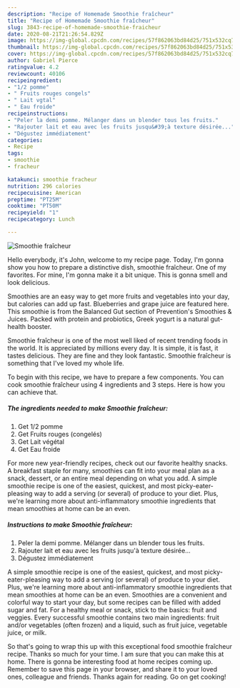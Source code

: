 ```yaml
---
description: "Recipe of Homemade Smoothie fraîcheur"
title: "Recipe of Homemade Smoothie fraîcheur"
slug: 3843-recipe-of-homemade-smoothie-fraicheur
date: 2020-08-21T21:26:54.829Z
image: https://img-global.cpcdn.com/recipes/57f862063bd84d25/751x532cq70/smoothie-fraicheur-photo-principale-de-la-recette.jpg
thumbnail: https://img-global.cpcdn.com/recipes/57f862063bd84d25/751x532cq70/smoothie-fraicheur-photo-principale-de-la-recette.jpg
cover: https://img-global.cpcdn.com/recipes/57f862063bd84d25/751x532cq70/smoothie-fraicheur-photo-principale-de-la-recette.jpg
author: Gabriel Pierce
ratingvalue: 4.2
reviewcount: 40106
recipeingredient:
- "1/2 pomme"
- " Fruits rouges congels"
- " Lait vgtal"
- " Eau froide"
recipeinstructions:
- "Peler la demi pomme. Mélanger dans un blender tous les fruits."
- "Rajouter lait et eau avec les fruits jusqu&#39;à texture désirée..."
- "Dégustez immédiatement"
categories:
- Recipe
tags:
- smoothie
- fracheur

katakunci: smoothie fracheur 
nutrition: 296 calories
recipecuisine: American
preptime: "PT25M"
cooktime: "PT50M"
recipeyield: "1"
recipecategory: Lunch

---
```



![Smoothie fraîcheur](https://img-global.cpcdn.com/recipes/57f862063bd84d25/751x532cq70/smoothie-fraicheur-photo-principale-de-la-recette.jpg)

Hello everybody, it's John, welcome to my recipe page. Today, I'm gonna show you how to prepare a distinctive dish, smoothie fraîcheur. One of my favorites. For mine, I'm gonna make it a bit unique. This is gonna smell and look delicious.

Smoothies are an easy way to get more fruits and vegetables into your day, but calories can add up fast. Blueberries and grape juice are featured here. This smoothie is from the Balanced Gut section of Prevention&#39;s Smoothies &amp; Juices. Packed with protein and probiotics, Greek yogurt is a natural gut-health booster.

Smoothie fraîcheur is one of the most well liked of recent trending foods in the world. It is appreciated by millions every day. It is simple, it is fast, it tastes delicious. They are fine and they look fantastic. Smoothie fraîcheur is something that I've loved my whole life.


To begin with this recipe, we have to prepare a few components. You can cook smoothie fraîcheur using 4 ingredients and 3 steps. Here is how you can achieve that.

<!--inarticleads1-->

##### The ingredients needed to make Smoothie fraîcheur:

1. Get 1/2 pomme
1. Get  Fruits rouges (congelés)
1. Get  Lait végétal
1. Get  Eau froide


For more new year-friendly recipes, check out our favorite healthy snacks. A breakfast staple for many, smoothies can fit into your meal plan as a snack, dessert, or an entire meal depending on what you add. A simple smoothie recipe is one of the easiest, quickest, and most picky-eater-pleasing way to add a serving (or several) of produce to your diet. Plus, we&#39;re learning more about anti-inflammatory smoothie ingredients that mean smoothies at home can be an even. 

<!--inarticleads2-->

##### Instructions to make Smoothie fraîcheur:

1. Peler la demi pomme. Mélanger dans un blender tous les fruits.
1. Rajouter lait et eau avec les fruits jusqu&#39;à texture désirée...
1. Dégustez immédiatement


A simple smoothie recipe is one of the easiest, quickest, and most picky-eater-pleasing way to add a serving (or several) of produce to your diet. Plus, we&#39;re learning more about anti-inflammatory smoothie ingredients that mean smoothies at home can be an even. Smoothies are a convenient and colorful way to start your day, but some recipes can be filled with added sugar and fat. For a healthy meal or snack, stick to the basics: fruit and veggies. Every successful smoothie contains two main ingredients: fruit and/or vegetables (often frozen) and a liquid, such as fruit juice, vegetable juice, or milk. 

So that's going to wrap this up with this exceptional food smoothie fraîcheur recipe. Thanks so much for your time. I am sure that you can make this at home. There is gonna be interesting food at home recipes coming up. Remember to save this page in your browser, and share it to your loved ones, colleague and friends. Thanks again for reading. Go on get cooking!
